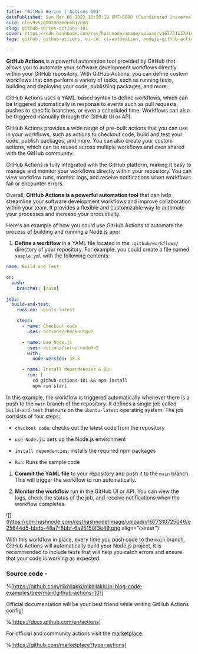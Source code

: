 ```yaml
---
title: "GitHub Series | Actions 101"
datePublished: Sun Mar 05 2023 10:50:19 GMT+0000 (Coordinated Universal Time)
cuid: clev9v51g001808mdem817nv8
slug: github-series-actions-101
cover: https://cdn.hashnode.com/res/hashnode/image/upload/v1677311370146/debe9c7e-acf0-4b15-9a75-0272f0bc70c1.png
tags: github, github-actions, ci-cd, ci-automation, nodejs-github-actions

---
```


**GitHub Actions** is a powerful automation tool provided by GitHub that allows you to automate your software development workflows directly within your GitHub repository. With GitHub Actions, you can define custom workflows that can perform a variety of tasks, such as running tests, building and deploying your code, publishing packages, and more.

GitHub Actions uses a YAML-based syntax to define workflows, which can be triggered automatically in response to events such as pull requests, pushes to specific branches, or even a scheduled time. Workflows can also be triggered manually through the GitHub UI or API.

GitHub Actions provides a wide range of pre-built actions that you can use in your workflows, such as actions to checkout code, build and test your code, publish packages, and more. You can also create your custom actions, which can be reused across multiple workflows and even shared with the GitHub community.

GitHub Actions is fully integrated with the GitHub platform, making it easy to manage and monitor your workflows directly within your repository. You can view workflow runs, monitor logs, and receive notifications when workflows fail or encounter errors.

Overall, **GitHub Actions is a powerful automation tool** that can help streamline your software development workflows and improve collaboration within your team. It provides a flexible and customizable way to automate your processes and increase your productivity.

Here's an example of how you could use GitHub Actions to automate the process of building and running a Node.js app:

1. **Define a workflow** in a YAML file located in the `.github/workflows/` directory of your repository. For example, you could create a file named `sample.yml` with the following contents:
    

```yaml
name: Build and Test

on:
  push:
    branches: [main]

jobs:
  build-and-test:
    runs-on: ubuntu-latest

    steps:
      - name: Checkout code
        uses: actions/checkout@v2

      - name: Use Node.js
        uses: actions/setup-node@v2
        with:
          node-version: 18.x

      - name: Install dependencies & Run
        run: |
          cd github-actions-101 && npm install
          npm run start
```

In this example, the workflow is triggered automatically whenever there is a push to the `main` branch of the repository. It defines a single job called `build-and-test` that runs on the `ubuntu-latest` operating system. The job consists of four steps:

* `checkout code`: checks out the latest code from the repository
    
* `use Node.js`: sets up the Node.js environment
    
* `install dependencies`: installs the required npm packages
    
* `Run`: Runs the sample code
    

1. **Commit the YAML file** to your repository and push it to the `main` branch. This will trigger the workflow to run automatically.
    
2. **Monitor the workflow** run in the GitHub UI or API. You can view the logs, check the status of the job, and receive notifications when the workflow completes.
    

![](https://cdn.hashnode.com/res/hashnode/image/upload/v1677310725046/e25644d5-bbdb-48a7-8bbf-6a95150f3e49.png align="center")

With this workflow in place, every time you push code to the `main` branch, GitHub Actions will automatically build your Node.js project, it is recommended to include tests that will help you catch errors and ensure that your code is working as expected.

### Source code -

%[https://github.com/nikhilakki/nikhilakki.in-blog-code-examples/tree/main/github-actions-101] 

Official documentation will be your best friend while writing GitHub Actions config!

%[https://docs.github.com/en/actions] 

For official and community actions visit the [marketplace.](https://github.com/marketplace?type=actions)

%[https://github.com/marketplace?type=actions]